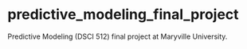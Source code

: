 # predictive_modeling_final_project
Predictive Modeling (DSCI 512) final project at Maryville University.
